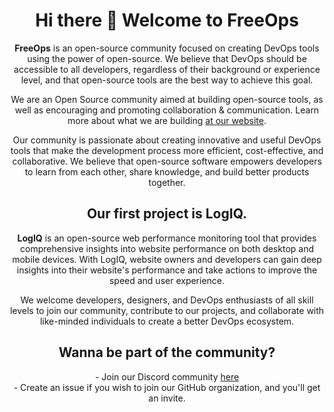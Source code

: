 <h1 align="center">Hi there 👋 Welcome to FreeOps</h1>

<p align="center"><strong>FreeOps</strong> is an open-source community focused on creating DevOps tools using the power of open-source. We believe that DevOps should be accessible to all developers, regardless of their background or experience level, and that open-source tools are the best way to achieve this goal.</p>

<p align="center">We are an Open Source community aimed at building open-source tools, as well as encouraging and promoting collaboration & communication. Learn more about what we are building <a href="https://devlogiq.netlify.app">at our website</a>.</p>

<p align="center">Our community is passionate about creating innovative and useful DevOps tools that make the development process more efficient, cost-effective, and collaborative. We believe that open-source software empowers developers to learn from each other, share knowledge, and build better products together.</p>

<h2 align="center">Our first project is LogIQ.</h2>

<p align="center"><strong>LogIQ</strong> is an open-source web performance monitoring tool that provides comprehensive insights into website performance on both desktop and mobile devices. With LogIQ, website owners and developers can gain deep insights into their website's performance and take actions to improve the speed and user experience.</p>

<p align="center">We welcome developers, designers, and DevOps enthusiasts of all skill levels to join our community, contribute to our projects, and collaborate with like-minded individuals to create a better DevOps ecosystem.</p>

<h2 align="center">Wanna be part of the community?</h2>

<p align="center">
  - Join our Discord community <a href="https://discord.gg/Q6cH6pr2N6">here</a><br>
  - Create an issue if you wish to join our GitHub organization, and you'll get an invite.
</p>






<!--  # Hi there 👋 Welcome to FreeOps

**FreeOps** is an open-source community focused on creating DevOps tools using the power of open-source software. We believe that DevOps should be accessible to all developers, regardless of their background or experience level, and that open-source tools are the best way to achieve this goal.

We are an Open Source community aimed at building an open-source tools, also encouraging and promoting collaboration & communication.
Learn more about what we are building [at our website](https://devlogiq.netlify.app)

Our community is passionate about creating innovative and useful DevOps tools that make the development process more efficient, cost-effective, and collaborative. We believe that open-source software empowers developers to learn from each other, share knowledge, and build better products together.

## Our first project is LogIQ.

**LogIQ** is an open-source web performance monitoring tool that provides comprehensive insights into website performance on both desktop and mobile devices. With LogIQ, website owners and developers can gain deep insights into their website's performance and take actions to improve the speed and user experience.

We welcome developers, designers, and DevOps enthusiasts of all skill levels to join our community, contribute to our projects, and collaborate with like-minded individuals to create a better DevOps ecosystem.

## Wanna be part of the community?
  - Join our Discord community [here](https://discord.gg/Q6cH6pr2N6)
  - Create an issue if you wish to join github organization, you'll get an invite.
 -->
